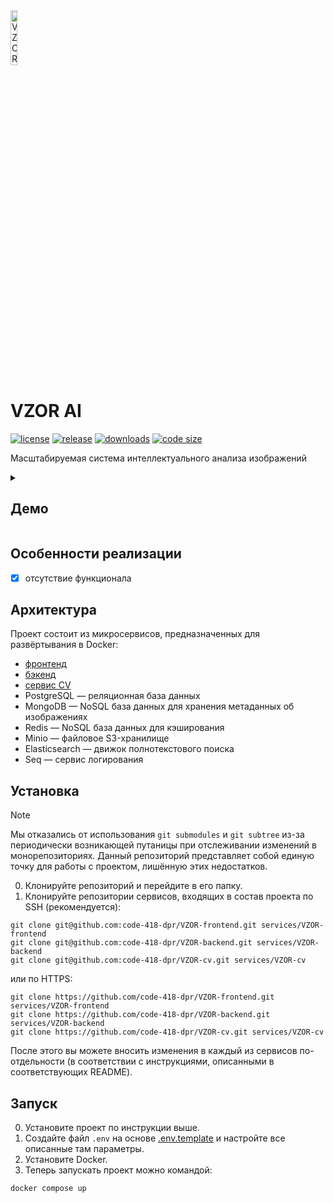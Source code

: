 <img src="https://github.com/user-attachments/assets/8d2099bb-ad1f-4891-ad39-fe3396adba21" alt="VZOR AI icon" width="15%" />

# VZOR AI

[![license](https://img.shields.io/github/license/code-418-dpr/VZOR)](https://opensource.org/licenses/MIT)
[![release](https://img.shields.io/github/v/release/code-418-dpr/VZOR?include_prereleases)](https://github.com/code-418-dpr/VZOR/releases)
[![downloads](https://img.shields.io/github/downloads/code-418-dpr/VZOR/total)](https://github.com/code-418-dpr/VZOR/releases)
[![code size](https://img.shields.io/github/languages/code-size/code-418-dpr/VZOR.svg)](https://github.com/code-418-dpr/VZOR)

Масштабируемая система интеллектуального анализа изображений

<details>
  <summary><h2>Демо</h2></summary>
  <h3>Лендинг</h3>
  <img width="70%" src="https://github.com/user-attachments/assets/55bd1d39-6fee-4d78-8da8-21291e82a012" />
  <img width="70%" src="https://github.com/user-attachments/assets/8dae60a8-3676-4a3d-b6f2-c5ad7a977341" />
  <img width="70%" src="https://github.com/user-attachments/assets/218ca60f-cdd8-4d33-8671-f32696cdb28d" />
  <img width="70%" src="https://github.com/user-attachments/assets/a3530122-dfc2-45b6-8c2b-61206d741577" />
  <h3>Вход и регистрация, светлая тема</h3>
  <img width="70%" src="https://github.com/user-attachments/assets/77de44db-7856-4a04-8e02-8b32b4995cb4" />
  <img width="70%" src="https://github.com/user-attachments/assets/316c2202-41ee-40bf-aa20-d4d4f39ce7b3" />
  <h3>Основной функционал</h3>
  <h4>Галерея и распознавание</h4>
  <img width="70%" src="https://github.com/user-attachments/assets/ffe8d8e9-d355-42ff-843c-581fc80060f2" />
  <img width="70%" src="https://github.com/user-attachments/assets/3211a2a6-889f-403a-a877-6337bf0cb741" />
  <img width="70%" src="https://github.com/user-attachments/assets/4095e2a9-927d-41df-9dc8-6c66406862fd" />
  <h4>Поиск с искажениями</h4>
  <img width="70%" src="https://github.com/user-attachments/assets/4c1134b3-5d20-4cc5-8a3d-b461359bec75" />
  <img width="70%" src="https://github.com/user-attachments/assets/51665e80-4493-4500-b7d9-08af5c2f0d77" />
  <h4>Редактирование погрешностей работы нейросетей</h4>
  <img width="70%" src="https://github.com/user-attachments/assets/2733e989-10f0-4952-a3ee-fb0bb37e6cdc" />
  <h3>Функционал администратора системы</h3>
  <h4>Блокировка пользователей</h4>
  <img width="70%" src="https://github.com/user-attachments/assets/48d7f2a9-6285-4a41-8ff7-76b27f12a7af" />
</details>

## Особенности реализации

- [x] отсутствие функционала

## Архитектура

Проект состоит из микросервисов, предназначенных для развёртывания в Docker:

- [фронтенд](https://github.com/code-418-dpr/VZOR-frontend)  
- [бэкенд](https://github.com/code-418-dpr/VZOR-backend)
- [сервис CV](https://github.com/code-418-dpr/VZOR-cv)
- PostgreSQL — реляционная база данных
- MongoDB — NoSQL база данных для хранения метаданных об изображениях
- Redis — NoSQL база данных для кэширования
- Minio — файловое S3-хранилище
- Elasticsearch — движок полнотекстового поиска
- Seq — сервис логирования

## Установка

> [!NOTE]
> Мы отказались от использования `git submodules` и `git subtree` из-за периодически возникающей путаницы при
> отслеживании изменений в монорепозиториях. Данный репозиторий представляет собой единую точку для работы с проектом,
> лишённую этих недостатков.

0. Клонируйте репозиторий и перейдите в его папку.
1. Клонируйте репозитории сервисов, входящих в состав проекта по SSH (рекомендуется):

```shell
git clone git@github.com:code-418-dpr/VZOR-frontend.git services/VZOR-frontend
git clone git@github.com:code-418-dpr/VZOR-backend.git services/VZOR-backend
git clone git@github.com:code-418-dpr/VZOR-cv.git services/VZOR-cv
```

или по HTTPS:

```shell
git clone https://github.com/code-418-dpr/VZOR-frontend.git services/VZOR-frontend
git clone https://github.com/code-418-dpr/VZOR-backend.git services/VZOR-backend
git clone https://github.com/code-418-dpr/VZOR-cv.git services/VZOR-cv
```

После этого вы можете вносить изменения в каждый из сервисов по-отдельности (в соответствии с инструкциями, описанными в
соответствующих README).

## Запуск

0. Установите проект по инструкции выше.
1. Создайте файл `.env` на основе [.env.template](.env.template) и настройте все описанные там параметры.
2. Установите Docker.
3. Теперь запускать проект можно командой:

```shell
docker compose up
```
